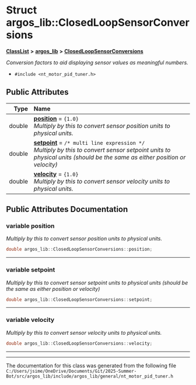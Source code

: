 

# Struct argos\_lib::ClosedLoopSensorConversions



[**ClassList**](annotated.md) **>** [**argos\_lib**](namespaceargos__lib.md) **>** [**ClosedLoopSensorConversions**](structargos__lib_1_1_closed_loop_sensor_conversions.md)



_Conversion factors to aid displaying sensor values as meaningful numbers._ 

* `#include <nt_motor_pid_tuner.h>`





















## Public Attributes

| Type | Name |
| ---: | :--- |
|  double | [**position**](#variable-position)   = `{1.0}`<br>_Multiply by this to convert sensor position units to physical units._  |
|  double | [**setpoint**](#variable-setpoint)   = `/* multi line expression */`<br>_Multiply by this to convert sensor setpoint units to physical units (should be the same as either position or velocity)_  |
|  double | [**velocity**](#variable-velocity)   = `{1.0}`<br>_Multiply by this to convert sensor velocity units to physical units._  |












































## Public Attributes Documentation




### variable position 

_Multiply by this to convert sensor position units to physical units._ 
```C++
double argos_lib::ClosedLoopSensorConversions::position;
```




<hr>



### variable setpoint 

_Multiply by this to convert sensor setpoint units to physical units (should be the same as either position or velocity)_ 
```C++
double argos_lib::ClosedLoopSensorConversions::setpoint;
```




<hr>



### variable velocity 

_Multiply by this to convert sensor velocity units to physical units._ 
```C++
double argos_lib::ClosedLoopSensorConversions::velocity;
```




<hr>

------------------------------
The documentation for this class was generated from the following file `C:/Users/jsime/OneDrive/Documents/Git/2025-Summer-Bot/src/argos_lib/include/argos_lib/general/nt_motor_pid_tuner.h`

